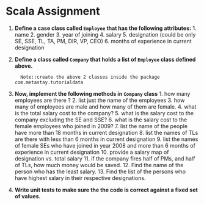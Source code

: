 

# **Scala Assignment**




1.	**Define a case class called ``Employee`` that has the following attributes:**
		1. name
		2. gender
		3. year of joining 
		4. salary
		5. designation  (could be only SE, SSE, TL, TA, PM, DIR, VP, CEO)
		6. months of experience in current designation

2.	 **Define a class called ``Company`` that holds a list of ``Employee`` class defined above.**
     
	
		```
		  Note::create the above 2 classes inside the package com.metastay.tutorialdata
		```
    
		
         

3.	**Now, implement the following methods in ``Company`` class**
		1. how many employees are there ?
		2. list just the name of the employees
		3. how many of employees are male and how many of them are female.
		4. what is the total salary cost to the company?
		5. what is the salary cost to the company excluding the SE and SSE?
		6. what is the salary cost to the female employees who joined in 2009?
		7. list the name of the people have more than 18 months in current designation
		8. list the names of TLs are there with less than 6 months in current designation
		9. list the names of female SEs who have joined in year 2008 and more than 6 months of experience in current designation
		10. provide a salary map of designation vs. total salary
		11. if the company fires half of PMs, and half of TLs, how much money would be saved.
		12. Find the name of the person who has the least salary.
		13. Find the list of the persons who have highest salary in their respective designations.
4. **Write unit tests to make sure the the code is correct against a fixed set of values.**









